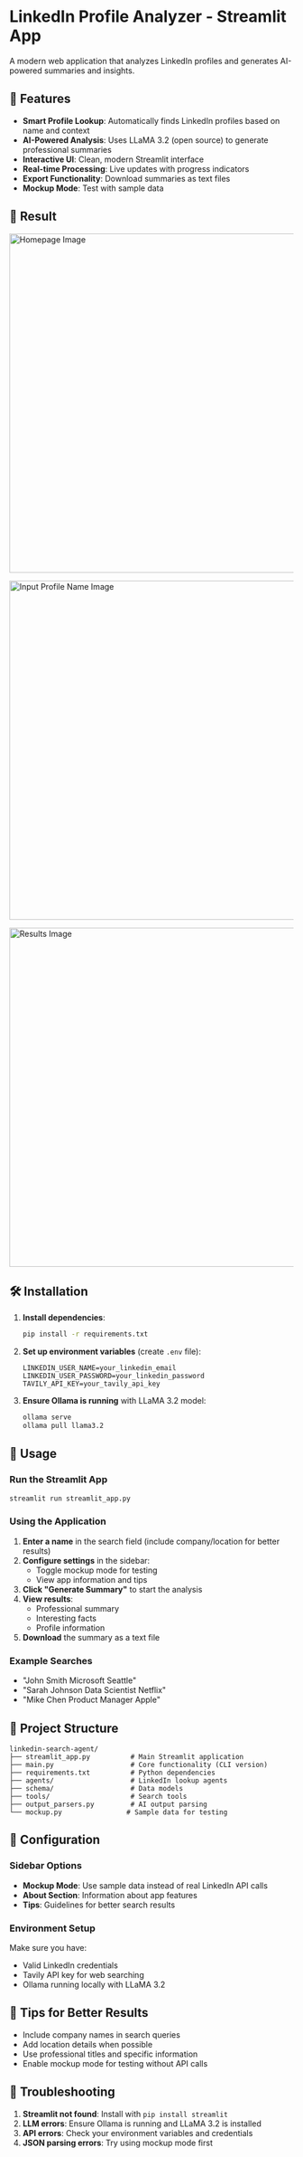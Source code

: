 # LinkedIn Profile Analyzer - Streamlit App

A modern web application that analyzes LinkedIn profiles and generates AI-powered summaries and insights.

## 🚀 Features

- **Smart Profile Lookup**: Automatically finds LinkedIn profiles based on name and context
- **AI-Powered Analysis**: Uses LLaMA 3.2 (open source) to generate professional summaries
- **Interactive UI**: Clean, modern Streamlit interface
- **Real-time Processing**: Live updates with progress indicators
- **Export Functionality**: Download summaries as text files
- **Mockup Mode**: Test with sample data

## 📍 Result

<img src="images/homepage.PNG" alt="Homepage Image" width="1200" height="600"><br>

<img src="images/input_username.PNG" alt="Input Profile Name Image" width="1200" height="600"><br>

<img src="images/results.PNG" alt="Results Image" width="1200" height="600">

## 🛠️ Installation

1. **Install dependencies**:

   ```bash
   pip install -r requirements.txt
   ```

2. **Set up environment variables** (create `.env` file):

   ```
   LINKEDIN_USER_NAME=your_linkedin_email
   LINKEDIN_USER_PASSWORD=your_linkedin_password
   TAVILY_API_KEY=your_tavily_api_key
   ```

3. **Ensure Ollama is running** with LLaMA 3.2 model:
   ```bash
   ollama serve
   ollama pull llama3.2
   ```

## 🚀 Usage

### Run the Streamlit App

```bash
streamlit run streamlit_app.py
```

### Using the Application

1. **Enter a name** in the search field (include company/location for better results)
2. **Configure settings** in the sidebar:
   - Toggle mockup mode for testing
   - View app information and tips
3. **Click "Generate Summary"** to start the analysis
4. **View results**:
   - Professional summary
   - Interesting facts
   - Profile information
5. **Download** the summary as a text file

### Example Searches

- "John Smith Microsoft Seattle"
- "Sarah Johnson Data Scientist Netflix"
- "Mike Chen Product Manager Apple"

## 📁 Project Structure

```
linkedin-search-agent/
├── streamlit_app.py          # Main Streamlit application
├── main.py                   # Core functionality (CLI version)
├── requirements.txt          # Python dependencies
├── agents/                   # LinkedIn lookup agents
├── schema/                   # Data models
├── tools/                    # Search tools
├── output_parsers.py         # AI output parsing
└── mockup.py                # Sample data for testing
```

## 🔧 Configuration

### Sidebar Options

- **Mockup Mode**: Use sample data instead of real LinkedIn API calls
- **About Section**: Information about app features
- **Tips**: Guidelines for better search results

### Environment Setup

Make sure you have:

- Valid LinkedIn credentials
- Tavily API key for web searching
- Ollama running locally with LLaMA 3.2

## 🎯 Tips for Better Results

- Include company names in search queries
- Add location details when possible
- Use professional titles and specific information
- Enable mockup mode for testing without API calls

## 🚨 Troubleshooting

1. **Streamlit not found**: Install with `pip install streamlit`
2. **LLM errors**: Ensure Ollama is running and LLaMA 3.2 is installed
3. **API errors**: Check your environment variables and credentials
4. **JSON parsing errors**: Try using mockup mode first
